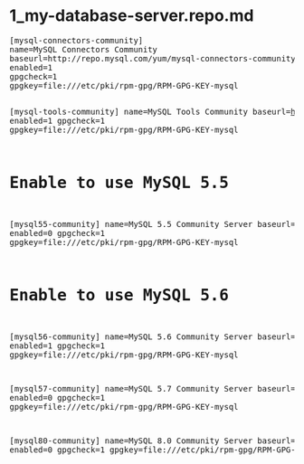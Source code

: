 <h1>1_my-database-server.repo.md</h1>
<pre>
[mysql-connectors-community]
name=MySQL Connectors Community
baseurl=http://repo.mysql.com/yum/mysql-connectors-community/el/6/$basearch/
enabled=1
gpgcheck=1
gpgkey=file:///etc/pki/rpm-gpg/RPM-GPG-KEY-mysql

[mysql-tools-community]
name=MySQL Tools Community
baseurl=http://repo.mysql.com/yum/mysql-tools-community/el/6/$basearch/
enabled=1
gpgcheck=1
gpgkey=file:///etc/pki/rpm-gpg/RPM-GPG-KEY-mysql

# Enable to use MySQL 5.5
[mysql55-community]
name=MySQL 5.5 Community Server
baseurl=http://repo.mysql.com/yum/mysql-5.5-community/el/6/$basearch/
enabled=0
gpgcheck=1
gpgkey=file:///etc/pki/rpm-gpg/RPM-GPG-KEY-mysql

# Enable to use MySQL 5.6
[mysql56-community]
name=MySQL 5.6 Community Server
baseurl=http://repo.mysql.com/yum/mysql-5.6-community/el/6/$basearch/
enabled=1
gpgcheck=1
gpgkey=file:///etc/pki/rpm-gpg/RPM-GPG-KEY-mysql

[mysql57-community]
name=MySQL 5.7 Community Server
baseurl=http://repo.mysql.com/yum/mysql-5.7-community/el/6/$basearch/
enabled=0
gpgcheck=1
gpgkey=file:///etc/pki/rpm-gpg/RPM-GPG-KEY-mysql

[mysql80-community]
name=MySQL 8.0 Community Server
baseurl=http://repo.mysql.com/yum/mysql-8.0-community/el/6/$basearch/
enabled=0
gpgcheck=1
gpgkey=file:///etc/pki/rpm-gpg/RPM-GPG-KEY-mysql
</pre>